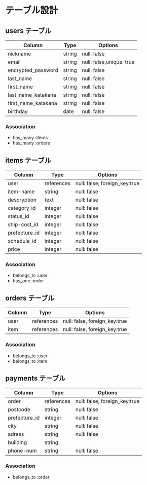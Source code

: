 # テーブル設計

## users テーブル

|      Column        |  Type  |   Options   |
| ------------------ | ------ | ----------- |
|      nickname      | string | null: false | 
|       email        | string | null: false,unique: true |
| encrypted_password | string | null: false |
|     last_name      | string | null: false |
|     first_name     | string | null: false |
| last_name_katakana | string | null: false |
| first_name_katakana| string | null: false |
|     birthday       |  date  | null: false |

### Association

- has_many :items
- has_many :orders

## items テーブル

|      Column        |     Type     |   Options   |
| ------------------ | ------------ | ----------- |
|       user         |  references  | null: false, foreign_key:true |
|     item-name      |    string    | null: false |
|    descryption     |     text     | null: false |
|     category_id    |    integer   | null: false |
|      status_id     |    integer   | null: false |
|     ship-cost_id   |    integer   | null: false |
|     prefecture_id  |    integer   | null: false |
|      schedule_id   |    integer   | null: false |
|       price        |    integer   | null: false |

### Association

- belongs_to :user
- has_one :order

## orders テーブル

|      Column        |     Type     |   Options   |
| ------------------ | ------------ | ----------- |
|       user         |  references  | null: false, foreign_key:true |
|       item         |  references  | null: false, foreign_key:true |

### Association

- belongs_to :user
- belongs_to :item

## payments テーブル

|      Column      |     Type     |   Options   |
| ---------------- | ------------ | ----------- |
|    order         |  references  | null: false, foreign_key:true |
|    postcode      |    string    | null: false |
|    prefecture_id |   integer    | null: false |
|    city          |    string    | null: false |
|    adress        |    string    | null: false |
|    building      |    string     
|    phone-num     |    string    | null: false |

### Association

- belongs_to :order